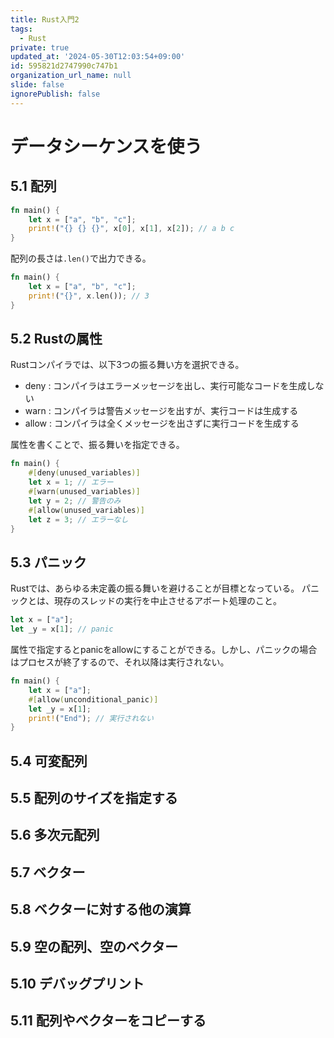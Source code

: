```yaml
---
title: Rust入門2
tags:
  - Rust
private: true
updated_at: '2024-05-30T12:03:54+09:00'
id: 595821d2747990c747b1
organization_url_name: null
slide: false
ignorePublish: false
---
```

# データシーケンスを使う

## 5.1 配列

```rust
fn main() {
    let x = ["a", "b", "c"];
    print!("{} {} {}", x[0], x[1], x[2]); // a b c
}
```

配列の長さは`.len()`で出力できる。

```rust
fn main() {
    let x = ["a", "b", "c"];
    print!("{}", x.len()); // 3
}
```

## 5.2 Rustの属性

Rustコンパイラでは、以下3つの振る舞い方を選択できる。

* deny : コンパイラはエラーメッセージを出し、実行可能なコードを生成しない
* warn : コンパイラは警告メッセージを出すが、実行コードは生成する
* allow : コンパイラは全くメッセージを出さずに実行コードを生成する

属性を書くことで、振る舞いを指定できる。

```rust
fn main() {
    #[deny(unused_variables)]
    let x = 1; // エラー
    #[warn(unused_variables)]
    let y = 2; // 警告のみ
    #[allow(unused_variables)]
    let z = 3; // エラーなし
}
```

## 5.3 パニック

Rustでは、あらゆる未定義の振る舞いを避けることが目標となっている。
パニックとは、現存のスレッドの実行を中止させるアボート処理のこと。

```rust
let x = ["a"];
let _y = x[1]; // panic
```

属性で指定するとpanicをallowにすることができる。しかし、パニックの場合はプロセスが終了するので、それ以降は実行されない。

```rust
fn main() {
    let x = ["a"];
    #[allow(unconditional_panic)]
    let _y = x[1];
    print!("End"); // 実行されない
}
```

## 5.4 可変配列



## 5.5 配列のサイズを指定する
## 5.6 多次元配列
## 5.7 ベクター
## 5.8 ベクターに対する他の演算
## 5.9 空の配列、空のベクター
## 5.10 デバッグプリント
## 5.11 配列やベクターをコピーする

